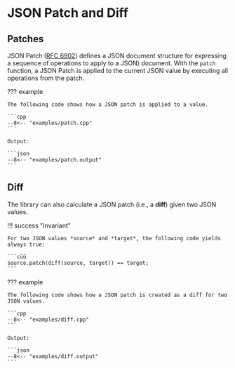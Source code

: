 # JSON Patch and Diff

## Patches

JSON Patch ([RFC 6902](https://tools.ietf.org/html/rfc6902)) defines a JSON document structure for expressing a sequence of operations to apply to a JSON) document. With the `patch` function, a JSON Patch is applied to the current JSON value by executing all operations from the patch.

??? example

    The following code shows how a JSON patch is applied to a value.

    ```cpp
    --8<-- "examples/patch.cpp"
    ```
    
    Output:

    ```json
    --8<-- "examples/patch.output"
    ```

## Diff

The library can also calculate a JSON patch (i.e., a **diff**) given two JSON values.

!!! success "Invariant"

    For two JSON values *source* and *target*, the following code yields always true:

    ```cüü
    source.patch(diff(source, target)) == target;
    ```

??? example

    The following code shows how a JSON patch is created as a diff for two JSON values.

    ```cpp
    --8<-- "examples/diff.cpp"
    ```
    
    Output:

    ```json
    --8<-- "examples/diff.output"
    ```
